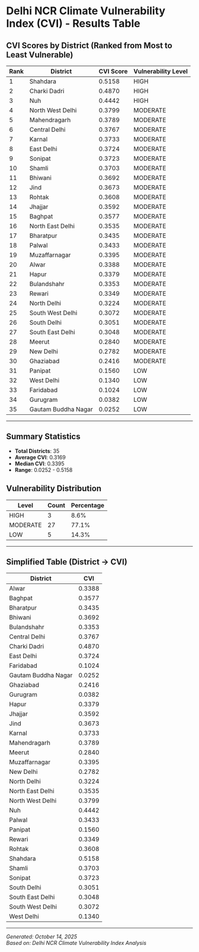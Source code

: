 # Delhi NCR Climate Vulnerability Index (CVI) - Results Table

## CVI Scores by District (Ranked from Most to Least Vulnerable)

| Rank | District | CVI Score | Vulnerability Level |
|------|----------|-----------|---------------------|
| 1 | Shahdara | 0.5158 | HIGH |
| 2 | Charki Dadri | 0.4870 | HIGH |
| 3 | Nuh | 0.4442 | HIGH |
| 4 | North West Delhi | 0.3799 | MODERATE |
| 5 | Mahendragarh | 0.3789 | MODERATE |
| 6 | Central Delhi | 0.3767 | MODERATE |
| 7 | Karnal | 0.3733 | MODERATE |
| 8 | East Delhi | 0.3724 | MODERATE |
| 9 | Sonipat | 0.3723 | MODERATE |
| 10 | Shamli | 0.3703 | MODERATE |
| 11 | Bhiwani | 0.3692 | MODERATE |
| 12 | Jind | 0.3673 | MODERATE |
| 13 | Rohtak | 0.3608 | MODERATE |
| 14 | Jhajjar | 0.3592 | MODERATE |
| 15 | Baghpat | 0.3577 | MODERATE |
| 16 | North East Delhi | 0.3535 | MODERATE |
| 17 | Bharatpur | 0.3435 | MODERATE |
| 18 | Palwal | 0.3433 | MODERATE |
| 19 | Muzaffarnagar | 0.3395 | MODERATE |
| 20 | Alwar | 0.3388 | MODERATE |
| 21 | Hapur | 0.3379 | MODERATE |
| 22 | Bulandshahr | 0.3353 | MODERATE |
| 23 | Rewari | 0.3349 | MODERATE |
| 24 | North Delhi | 0.3224 | MODERATE |
| 25 | South West Delhi | 0.3072 | MODERATE |
| 26 | South Delhi | 0.3051 | MODERATE |
| 27 | South East Delhi | 0.3048 | MODERATE |
| 28 | Meerut | 0.2840 | MODERATE |
| 29 | New Delhi | 0.2782 | MODERATE |
| 30 | Ghaziabad | 0.2416 | MODERATE |
| 31 | Panipat | 0.1560 | LOW |
| 32 | West Delhi | 0.1340 | LOW |
| 33 | Faridabad | 0.1024 | LOW |
| 34 | Gurugram | 0.0382 | LOW |
| 35 | Gautam Buddha Nagar | 0.0252 | LOW |

---

## Summary Statistics

- **Total Districts**: 35
- **Average CVI**: 0.3169
- **Median CVI**: 0.3395
- **Range**: 0.0252 - 0.5158

## Vulnerability Distribution

| Level | Count | Percentage |
|-------|-------|------------|
| HIGH | 3 | 8.6% |
| MODERATE | 27 | 77.1% |
| LOW | 5 | 14.3% |

---

## Simplified Table (District → CVI)

| District | CVI |
|----------|-----|
| Alwar | 0.3388 |
| Baghpat | 0.3577 |
| Bharatpur | 0.3435 |
| Bhiwani | 0.3692 |
| Bulandshahr | 0.3353 |
| Central Delhi | 0.3767 |
| Charki Dadri | 0.4870 |
| East Delhi | 0.3724 |
| Faridabad | 0.1024 |
| Gautam Buddha Nagar | 0.0252 |
| Ghaziabad | 0.2416 |
| Gurugram | 0.0382 |
| Hapur | 0.3379 |
| Jhajjar | 0.3592 |
| Jind | 0.3673 |
| Karnal | 0.3733 |
| Mahendragarh | 0.3789 |
| Meerut | 0.2840 |
| Muzaffarnagar | 0.3395 |
| New Delhi | 0.2782 |
| North Delhi | 0.3224 |
| North East Delhi | 0.3535 |
| North West Delhi | 0.3799 |
| Nuh | 0.4442 |
| Palwal | 0.3433 |
| Panipat | 0.1560 |
| Rewari | 0.3349 |
| Rohtak | 0.3608 |
| Shahdara | 0.5158 |
| Shamli | 0.3703 |
| Sonipat | 0.3723 |
| South Delhi | 0.3051 |
| South East Delhi | 0.3048 |
| South West Delhi | 0.3072 |
| West Delhi | 0.1340 |

---

*Generated: October 14, 2025*  
*Based on: Delhi NCR Climate Vulnerability Index Analysis*
